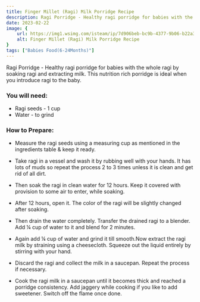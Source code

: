 ```yaml
---
title: Finger Millet (Ragi) Milk Porridge Recipe
description: Ragi Porridge - Healthy ragi porridge for babies with the whole ragi by soaking ragi and extracting milk. This nutrition rich porridge is ideal when you introduce ragi to the baby...
date: 2023-02-22
image: {
    url: https://img1.wsimg.com/isteam/ip/7d906beb-bc9b-4377-9b06-b22a3566899c/download.jpeg-27.jpg/:/cr=t:0%25,l:0%25,w:100%25,h:100%25/rs=w:1280 ,
    alt: Finger Millet (Ragi) Milk Porridge Recipe
}
tags: ["Babies Food(6-24Months)"]
---
```

Ragi Porridge - Healthy ragi porridge for babies with the whole ragi by soaking ragi and extracting milk. This nutrition rich porridge is ideal when you introduce ragi to the baby.

### You will need:

- Ragi seeds - 1 cup
- Water - to grind

### How to Prepare:

- Measure the ragi seeds using a measuring cup as mentioned in the ingredients table & keep it ready.


- Take ragi in a vessel and wash it by rubbing well with your hands. It has lots of muds so repeat the process 2 to 3 times unless it is clean and get rid of all dirt.

- Then soak the ragi in clean water for 12 hours. Keep it covered with provision to some air to enter, while soaking.

- After 12 hours, open it. The color of the ragi will be slightly changed after soaking.

- Then drain the water completely. Transfer the drained ragi to a blender. Add ¼ cup of water to it and blend for 2 minutes.

- Again add ¼ cup of water and grind it till smooth.Now extract the ragi milk by straining using a cheesecloth. Squeeze out the liquid entirely by stirring with your hand.

- Discard the ragi and collect the milk in a saucepan. Repeat the process if necessary.

- Cook the ragi milk in a saucepan until it becomes thick and reached a porridge consistency. Add jaggery while cooking if you like to add sweetener. Switch off the flame once done.